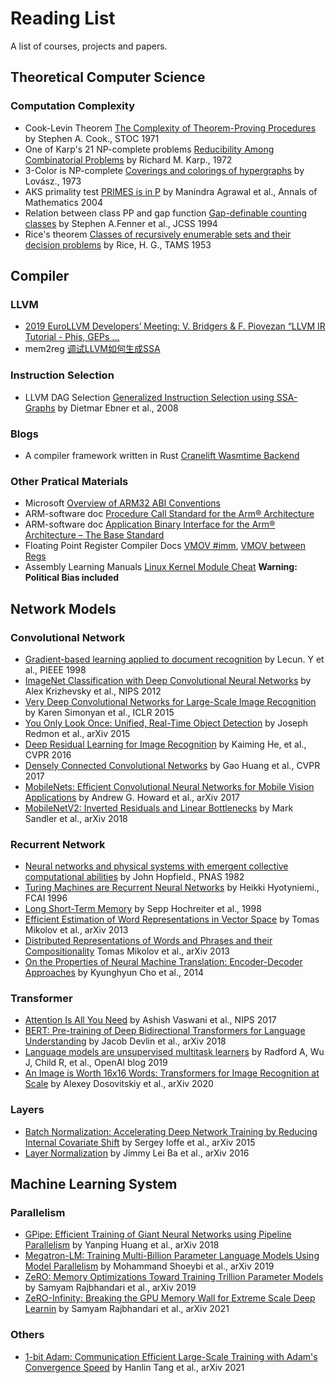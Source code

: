 # Reading List

A list of courses, projects and papers.

## Theoretical Computer Science

### Computation Complexity

- Cook-Levin Theorem [The Complexity of Theorem-Proving Procedures](https://www.inf.unibz.it/~calvanese/teaching/11-12-tc/material/cook-1971-NP-completeness-of-SAT.pdf) by Stephen A. Cook., STOC 1971
- One of Karp's 21 NP-complete problems [Reducibility Among Combinatorial Problems](https://cgi.di.uoa.gr/~sgk/teaching/grad/handouts/karp.pdf) by Richard M. Karp., 1972
- 3-Color is NP-complete [Coverings and colorings of hypergraphs](https://web.cs.elte.hu/~lovasz/scans/covercolor.pdf) by Lovász., 1973
- AKS primality test [PRIMES is in P](https://www.microsoft.com/en-us/research/wp-content/uploads/2016/02/primality_journal.pdf) by Manindra Agrawal et al., Annals of Mathematics 2004
- Relation between class PP and gap function [Gap-definable counting classes](https://www.sciencedirect.com/science/article/pii/S0022000005800248) by Stephen A.Fenner et al., JCSS 1994
- Rice's theorem [Classes of recursively enumerable sets and their decision problems](https://www.ams.org/journals/tran/1953-074-02/S0002-9947-1953-0053041-6/home.html) by Rice, H. G., TAMS 1953

## Compiler

### LLVM

- [2019 EuroLLVM Developers’ Meeting: V. Bridgers & F. Piovezan “LLVM IR Tutorial - Phis, GEPs ...](https://www.youtube.com/watch?v=m8G_S5LwlTo&t=249s)
- mem2reg [调试LLVM如何生成SSA](https://blog.csdn.net/dashuniuniu/article/details/103389157#alloca_593)

### Instruction Selection

- LLVM DAG Selection [Generalized Instruction Selection using SSA-Graphs](https://llvm.org/pubs/2008-06-LCTES-ISelUsingSSAGraphs.pdf) by Dietmar Ebner et al., 2008

### Blogs

- A compiler framework written in Rust [Cranelift Wasmtime Backend](https://cfallin.org/blog/)

### Other Pratical Materials

- Microsoft [Overview of ARM32 ABI Conventions](https://docs.microsoft.com/en-us/cpp/build/overview-of-arm-abi-conventions?view=msvc-170)
- ARM-software doc [Procedure Call Standard for the Arm® Architecture](https://github.com/ARM-software/abi-aa/blob/60a8eb8c55e999d74dac5e368fc9d7e36e38dda4/aapcs32/aapcs32.rst)
- ARM-software doc [Application Binary Interface for the Arm® Architecture – The Base Standard](https://github.com/ARM-software/abi-aa/blob/60a8eb8c55e999d74dac5e368fc9d7e36e38dda4/bsabi32/bsabi32.rst)
- Floating Point Register Compiler Docs [VMOV #imm](https://developer.arm.com/documentation/ka001136/latest), [VMOV between Regs](https://developer.arm.com/documentation/dui0473/m/vfp-instructions/vmov--between-one-arm-register-and-single-precision-vfp-)
- Assembly Learning Manuals [Linux Kernel Module Cheat](https://cirosantilli.com/linux-kernel-module-cheat/)  **Warning: Political Bias included**

## Network Models

### Convolutional Network

- [Gradient-based learning applied to document recognition](http://yann.lecun.com/exdb/publis/pdf/lecun-01a.pdf) by Lecun. Y et al., PIEEE 1998
- [ImageNet Classification with Deep Convolutional Neural Networks](https://proceedings.neurips.cc/paper/2012/hash/c399862d3b9d6b76c8436e924a68c45b-Abstract.html) by Alex Krizhevsky et al., NIPS 2012
- [Very Deep Convolutional Networks for Large-Scale Image Recognition](https://arxiv.org/abs/1409.1556) by Karen Simonyan et al., ICLR 2015
- [You Only Look Once: Unified, Real-Time Object Detection](https://arxiv.org/abs/1506.02640) by Joseph Redmon et al., arXiv 2015 
- [Deep Residual Learning for Image Recognition](https://www.computer.org/csdl/proceedings-article/cvpr/2016/8851a770/12OmNxvwoXv) by Kaiming He, et al., CVPR 2016
- [Densely Connected Convolutional Networks](https://arxiv.org/abs/1608.06993) by Gao Huang et al., CVPR 2017
- [MobileNets: Efficient Convolutional Neural Networks for Mobile Vision Applications](https://arxiv.org/abs/1704.04861) by Andrew G. Howard et al., arXiv 2017
- [MobileNetV2: Inverted Residuals and Linear Bottlenecks](https://arxiv.org/abs/1801.04381) by Mark Sandler et al., arXiv 2018

### Recurrent Network

- [Neural networks and physical systems with emergent collective computational abilities](https://www.ncbi.nlm.nih.gov/pmc/articles/PMC346238/) by John Hopfield.,  PNAS 1982
- [Turing Machines are Recurrent Neural Networks](http://citeseerx.ist.psu.edu/viewdoc/summary?doi=10.1.1.49.5161) by Heikki Hyotyniemi., FCAI 1996
- [Long Short-Term Memory](https://www.researchgate.net/publication/13853244_Long_Short-term_Memory) by Sepp Hochreiter et al., 1998
- [Efficient Estimation of Word Representations in Vector Space](https://arxiv.org/abs/1301.3781) by Tomas Mikolov et al., arXiv 2013
- [Distributed Representations of Words and Phrases and their Compositionality](https://arxiv.org/abs/1310.4546) Tomas Mikolov et al., arXiv 2013
- [On the Properties of Neural Machine Translation: Encoder-Decoder Approaches](https://arxiv.org/abs/1409.1259) by Kyunghyun Cho et al., 2014

### Transformer

- [Attention Is All You Need](https://proceedings.neurips.cc/paper/2017/file/3f5ee243547dee91fbd053c1c4a845aa-Paper.pdf) by Ashish Vaswani et al., NIPS 2017
- [BERT: Pre-training of Deep Bidirectional Transformers for Language Understanding](https://arxiv.org/abs/1810.04805) by Jacob Devlin et al., arXiv 2018
- [Language models are unsupervised multitask learners](https://d4mucfpksywv.cloudfront.net/better-language-models/language-models.pdf) by Radford A, Wu J, Child R, et al., OpenAI blog 2019
- [An Image is Worth 16x16 Words: Transformers for Image Recognition at Scale](https://arxiv.org/abs/2010.11929) by Alexey Dosovitskiy et al., arXiv 2020

### Layers

- [Batch Normalization: Accelerating Deep Network Training by Reducing Internal Covariate Shift](https://arxiv.org/abs/1502.03167) by Sergey loffe et al., arXiv 2015
- [Layer Normalization](https://arxiv.org/abs/1607.06450) by Jimmy Lei Ba et al., arXiv 2016

## Machine Learning System

### Parallelism

- [GPipe: Efficient Training of Giant Neural Networks using Pipeline Parallelism](https://arxiv.org/abs/1811.06965) by Yanping Huang et al., arXiv 2018
- [Megatron-LM: Training Multi-Billion Parameter Language Models Using Model Parallelism](https://arxiv.org/abs/1909.08053) by Mohammand Shoeybi et al., arXiv 2019
- [ZeRO: Memory Optimizations Toward Training Trillion Parameter Models](https://arxiv.org/abs/1910.02054) by Samyam Rajbhandari et al., arXiv 2019
- [ZeRO-Infinity: Breaking the GPU Memory Wall for Extreme Scale Deep Learnin](https://arxiv.org/abs/2104.07857) by Samyam Rajbhandari et al., arXiv 2021

### Others

- [1-bit Adam: Communication Efficient Large-Scale Training with Adam's Convergence Speed](https://arxiv.org/abs/2102.02888) by Hanlin Tang et al., arXiv 2021
